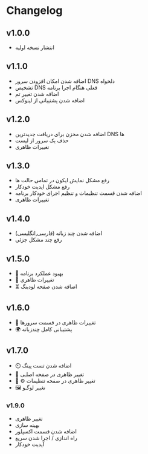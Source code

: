 # Changelog

## v1.0.0

- انتشار نسخه اولیه


## v1.1.0

- اضافه شدن امکان افزودن سرور DNS دلخواه
- تشخیص DNS فعلی هنگام اجرا برنامه
- اضافه شدن تغییر تم
- اضافه شدن پشتیبانی از لینوکس

## v1.2.0
- اضافه شدن مخزن برای دریافت جدیدترین DNS ها 
- حذف یک سرور از لیست
- تغییرات ظاهری
## v1.3.0

- رفع مشکل نمایش ایکون در تمامی حالت ها
- رفع مشکل اپدیت خودکار 
- اضافه شدن قسمت تنظیمات و تنظیم اجرای خودکار برنامه
- تغییرات ظاهری

## v1.4.0 

- اضافه شدن چند زبانه (فارسی,انگلیسی)
- رفع چند مشکل جزئی

## v1.5.0
- 🧹 بهبود عملکرد برنامه 
- 🎨 تغییرات ظاهری 
- ⏳ اضافه شدن صفحه لودینگ

## v1.6.0
- 🎨 تغییرات ظاهری در قسمت سرورها
- 🌍 پشتیبانی کامل چندزبانه 

## v1.7.0
- ⏲️ اضافه شدن تست پینگ
- 🎨 تغییر ظاهری در صفحه اصلـی
- 🎨 ⚙️ تغییر ظاهری در صفحه تنظیمات 
- 🖼️ تغییر لوگـو
### v1.9.0
- تغییر ظاهری
- بهینه سازی
- اضافه شدن قسمت اکسپلور
- راه اندازی / اجرا شدن سریع
- آپدیت خودکار
